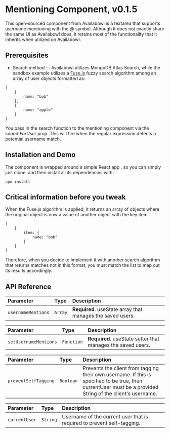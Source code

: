 # Mentioning Component, v0.1.5
This open-sourced component from Availabowl is a textarea that supports username mentioning with the @ symbol. Although it does not exactly share the same UI as Availabowl does, it retains most of the functionality that it inherits when utilized on Availabowl. 

## Prerequisites
- Search method -- Availabowl utilizes MongoDB Atlas Search, while the sandbox example utilizes a [Fuse.js](https://fusejs.io/) fuzzy search algorithm among an array of user objects formatted as:

```
[
    {
        name: "bob"
    },
    {
        name: "apple"
    }   
]
```
You pass in the search function to the mentioning component via the *searchForUser* prop. This will fire when the regular expression detects a potential username match.

## Installation and Demo
The component is wrapped around a simple React app , so you can simply just clone, and then install all its dependencies with:
```
npm install
```

## Critical information before you tweak
When the Fuse.js algorithm is applied, it returns an array of objects where the original object is now a value of another object with the key item.

```
[
    {
        item: {
            name: "bob"
        }
    }
]
```
Therefore, when you decide to implement it with another search algorithm that returns matches not in this format, you must match the list to map out its results accordingly.

## API Reference

| Parameter | Type     | Description                |
| :-------- | :------- | :------------------------- |
| `usernameMentions` | `Array` | **Required**. useState array that manages the saved users. |



| Parameter | Type     | Description                       |
| :-------- | :------- | :-------------------------------- |
| `setUsernameMentions`      | `Function` | **Required**. useState setter that manages the saved users. |

| Parameter | Type     | Description                |
| :-------- | :------- | :------------------------- |
| `preventSelfTagging` | `Boolean` | Prevents the client from tagging their own username. If this is specified to be true, then currentUser must be a provided String of the client's username.|

| Parameter | Type     | Description                |
| :-------- | :------- | :------------------------- |
| `currentUser` | `String` | Username of the current user that is required to prevent self-tagging.|